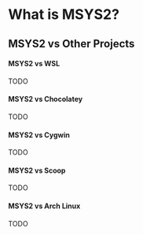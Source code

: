 # What is MSYS2?


## MSYS2 vs Other Projects

#### MSYS2 vs WSL

TODO

#### MSYS2 vs Chocolatey

TODO

#### MSYS2 vs Cygwin

TODO

#### MSYS2 vs Scoop

TODO

#### MSYS2 vs Arch Linux

TODO
